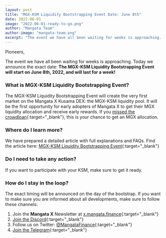 ```yaml
---
layout: post
title: "MGX-KSM Liquidity Bootstrapping Event Date: June 8th"
date: 2022-06-01
image: "2022-06-01-ready-to-go.png"
author: "Mangata Team"
author-image: "mangata-team.png"
excerpt: "The event we have all been waiting for weeks is approaching. Today we announce the exact date: The MGX-KSM Liquidity Bootstrapping Event will start on June 8th, 2022, and will last for a week!"
---
```


Pioneers,

The event we have all been waiting for weeks is approaching. Today we announce the exact date: **The MGX-KSM Liquidity Bootstrapping Event will start on June 8th, 2022, and will last for a week!**

### What is MGX-KSM Liquidity Bootstrapping Event?

The MGX-KSM Liquidity Bootstrapping Event will create the very first market on the Mangata X Kusama DEX: the MGX-KSM liquidity pool. It will be the first opportunity for early adopters of Mangata X to get their MGX liquidity allocation and receive early rewards. If you [missed the crowdloan](https://blog.mangata.finance/news/2022-02-22-mangata-x-crowdloan-capped/){:target="\_blank"}, this is your chance to get an MGX allocation.

### Where do I learn more?

We have prepared a detailed article with full explanations and FAQs. Find the article here: [MGX-KSM Liquidity Bootstrapping Event](https://www.notion.so/MGX-KSM-Liquidity-Bootstrapping-Event-a436c93f21b54bec84e2cf71cdb49643){:target="\_blank"}

### Do I need to take any action?

If you want to participate with your KSM, make sure to get it ready.

### How do I stay in the loop?

The exact timing will be announced on the day of the bootstrap. If you want to make sure you are informed about all developments, make sure to follow these channels:

1. Join the **Mangata X** Newsletter at [x.mangata.finance](https://x.mangata.finance/){:target="\_blank"}
2. [Join the Discord](https://discord.gg/mangata){:target="\_blank"}
3. Follow us on Twitter: [@MangataFinance](https://twitter.com/MangataFinance){:target="\_blank"}
4. [Join the Telegram](https://t.me/mgtfi){:target="\_blank"}